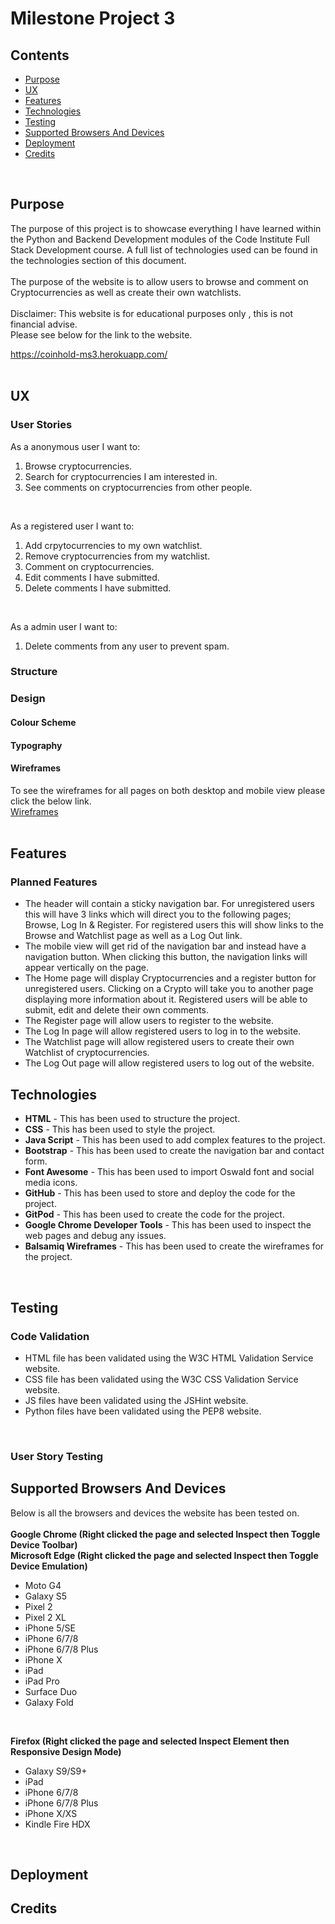 # Milestone Project 3

## Contents
* [Purpose](#Purpose)
* [UX](#UX)
* [Features](#Features)
* [Technologies](#Technologies)
* [Testing](#Testing)
* [Supported Browsers And Devices](#Supported-Browsers-And-Devices)
* [Deployment](#Deployment)
* [Credits](#Credits)
<br>

## Purpose

The purpose of this project is to showcase everything I have learned within the Python and Backend Development modules of the Code Institute Full Stack Development course. A full list of technologies used can be found in the technologies section of this document.
<br>
<br>
The purpose of the website is to allow users to browse and comment on Cryptocurrencies as well as create their own watchlists. 
<br>
<br>
Disclaimer: This website is for educational purposes only , this is not financial advise.
<br>
Please see below for the link to the website.

https://coinhold-ms3.herokuapp.com/
<br>
<br>

## UX

### User Stories
As a anonymous user I want to:

1. Browse cryptocurrencies.
1. Search for cryptocurrencies I am interested in.
1. See comments on cryptocurrencies from other people.
<br>

As a registered user I want to:

1. Add crpytocurrencies to my own watchlist.
1. Remove cryptocurrencies from my watchlist.
1. Comment on cryptocurrencies.
1. Edit comments I have submitted.
1. Delete comments I have submitted.
<br>

As a admin user I want to:

1. Delete comments from any user to prevent spam.

### Structure

### Design

#### Colour Scheme

#### Typography

#### Wireframes
To see the wireframes for all pages on both desktop and mobile view please click the below link.
<br>
[Wireframes](wireframes/wireframes.pdf)
<br>
<br>

## Features

### Planned Features
* The header will contain a sticky navigation bar. For unregistered users this will have 3 links which will direct you to the following pages; Browse, Log In & Register. For registered users this will show links to the Browse and Watchlist page as well as a Log Out link.
* The mobile view will get rid of the navigation bar and instead have a navigation button. When clicking this button, the navigation links will appear vertically on the page. 
* The Home page will display Cryptocurrencies and a register button for unregistered users. Clicking on a Crypto will take you to another page displaying more information about it. Registered users will be able to submit, edit and delete their own comments.
* The Register page will allow users to register to the website.
* The Log In page will allow registered users to log in to the website.
* The Watchlist page will allow registered users to create their own Watchlist of cryptocurrencies.
* The Log Out page will allow registered users to log out of the website.


## Technologies

* **HTML** - This has been used to structure the project.
* **CSS** - This has been used to style the project.
* **Java Script** - This has been used to add complex features to the project.
* **Bootstrap** - This has been used to create the navigation bar and contact form.
* **Font Awesome** - This has been used to import Oswald font and social media icons.
* **GitHub** - This has been used to store and deploy the code for the project.
* **GitPod** - This has been used to create the code for the project.
* **Google Chrome Developer Tools** - This has been used to inspect the web pages and debug any issues.
* **Balsamiq Wireframes** - This has been used to create the wireframes for the project.
<br>


## Testing

### Code Validation

* HTML file has been validated using the W3C HTML Validation Service website.
* CSS file has been validated using the W3C CSS Validation Service website.
* JS files have been validated using the JSHint website.
* Python files have been validated using the PEP8 website.
<br>

### User Story Testing


## Supported Browsers And Devices

Below is all the browsers and devices the website has been tested on.
<br>
<br>
**Google Chrome (Right clicked the page and selected Inspect then Toggle Device Toolbar)**
<br>
**Microsoft Edge (Right clicked the page and selected Inspect then Toggle Device Emulation)**
* Moto G4
* Galaxy S5
* Pixel 2
* Pixel 2 XL
* iPhone 5/SE
* iPhone 6/7/8
* iPhone 6/7/8 Plus
* iPhone X
* iPad
* iPad Pro
* Surface Duo
* Galaxy Fold
<br>

**Firefox (Right clicked the page and selected Inspect Element then Responsive Design Mode)**
* Galaxy S9/S9+
* iPad
* iPhone 6/7/8
* iPhone 6/7/8 Plus
* iPhone X/XS
* Kindle Fire HDX
<br>

## Deployment

## Credits


  
